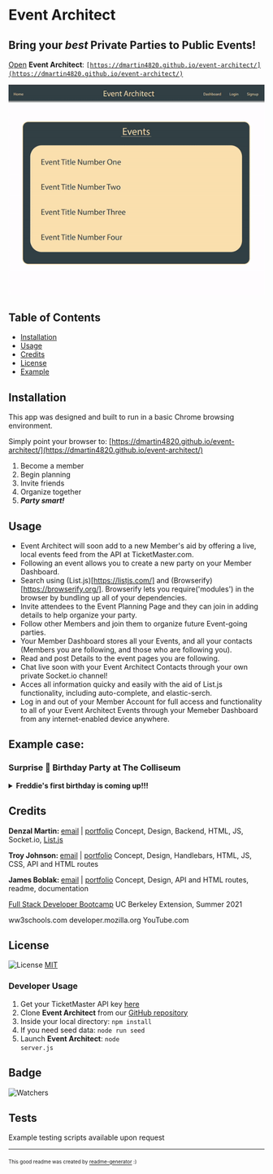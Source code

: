 # Event Architect

## Bring your <em>best</em> Private Parties to Public Events!

[Open](https://dmartin4820.github.io/event-architect/) <strong>Event Architect</strong>:
<code>[https://dmartin4820.github.io/event-architect/](https://dmartin4820.github.io/event-architect/)</code>

![Event Architect demonstration gif](./assets/gifs/e-a_demo.gif)

## Table of Contents

* [Installation](#installation)
* [Usage](#usage)
* [Credits](#credits)
* [License](#license)
* [Example](#Example)

## Installation

This app was designed and built to run in a basic Chrome browsing environment.

Simply point your browser to:
[https://dmartin4820.github.io/event-architect/](https://dmartin4820.github.io/event-architect/)     
1. Become a member
2. Begin planning
3. Invite friends
4. Organize together
5. *<strong>Party smart!</strong>*

## Usage 

* Event Architect will soon add to a new Member's aid by offering a live, local events feed from the API at TicketMaster.com.
* Following an event allows you to create a new party on your Member Dashboard.
* Search using (List.js)[https://listjs.com/] and (Browserify)[https://browserify.org/]. Browserify lets you require('modules') in the browser by bundling up all of your dependencies.
* Invite attendees to the Event Planning Page and they can join in adding details to help organize your party.
* Follow other Members and join them to organize future Event-going parties.
* Your Member Dashboard stores all your Events, and all your contacts (Members you are following, and those who are following you).
* Read and post Details to the event pages you are following.
* Chat live soon with your Event Architect Contacts through your own private Socket.io channel!
* Acces all information quicky and easily with the aid of List.js functionality, including auto-complete, and elastic-serch.
* Log in and out of your Member Account for full access and functionality to all of your Event Architect Events through your Memeber Dashboard from any internet-enabled device anywhere.

## Example case:
### Surprise 🎂 Birthday Party at The Colliseum
<details><summary><strong>Freddie's first birthday is coming up!!!</strong></summary>
He's <em>never had</em> a birthday. So, a big surpirise party it is! He loves rock music, and I want to surprise him by having ten of our closest friends and family meet us in our seats.

<strong>Now to organize this <em>private party</em> at a <em>public event!</em></strong>

#### <strong>Event Architect</strong> to the rescue!
First, I point my browser to the [Event Architect](https://dmartin4820.github.io/event-architect/) website and make a login:
![Login gif](./assets/gifs/e-a_make-a-login.gif)

Now I need to find a local rock show for the weekend of my dog's birthday.  A quick query of the TicketMaster API reveals that Queen with Adam Lambert is playing at the Colliseum!  His favorite band ever!!  Then we're going to the beach . . .
![Search Public Events gif](./assets/images/e-a_ticketmaster.png)

I create the event:
![Ticketmaster image](./assets/gifs/e-a_create-event.gif)

From my Member Dashboard, I can add the first detail cards to the event:
* Shhhhh Surprise Party!!
* date and time
* venue, tickets in will Call
* Park in and enter from the North Lot (we'll park and enter from the South Lot)
* Shhhhh <strong>SURPRISE</strong> Party!!!!
* Suntan Lotion!
![Add Details gif](./assets/gifs/e-a_add-details.gif)

Make a (List.js)[https://listjs.com/] and (Browserify)[https://browserify.org/] assisted earch for friends, then let's follow our friends so they can view and contribute to our surprise party planning:
![Follow Friends gif](./assets/gifs/e-a_search-friend.gif)

We will soon be able to privately chat live with other members through Socket.io!

<strong>Surprise</strong> - no one leaked our secret plans!!! Let's look at the parties we have coming up:
![Parties coming up image](./assets/gifs/e-a_party-ready.gif)</details>

## Credits

<strong>Denzal Martin: </strong>[email](dom4822@yahoo.com) | [portfolio](https://github.com/dmartin4820)
Concept, Design, Backend, HTML, JS, Socket.io, [List.js](https://listjs.com/) 

<strong>Troy Johnson: </strong>[email](tnj8510@gmail.com) | [portfolio]()
Concept, Design, Handlebars, HTML, JS, CSS, API and HTML routes

<strong>James Boblak: </strong>[email](james@skepticalrecords.com) | [portfolio](https://github.com/jamesboblak)
Concept, Design, API and HTML routes, readme, documentation

[Full Stack Developer Bootcamp](https://bootcamp.berkeley.edu/coding/)
UC Berkeley Extension, Summer 2021

ww3schools.com
developer.mozilla.org
YouTube.com

## License
![License](https://img.shields.io/github/license/dmartin4820/event-architect)
[MIT](https://choosealicense.com/licenses/mit/)

### Developer Usage
1. Get your TicketMaster API key [here](https://developer.ticketmaster.com/)
2. Clone <strong>Event Architect</strong> from our [GitHub repository](https://github.com/dmartin4820/event-architect)
3. Inside your local directory:
<code>npm install</code>
4. If you need seed data:
<code>node run seed</code>
5. Launch <strong>Event Architect</strong>:
<code>node server.js</code>

## Badge

![Watchers](https://img.shields.io/github/watchers/dmartin4820/event-architect?style=social)


## Tests

Example testing scripts available upon request

---

<sup><sub> This good readme was created by [readme-generator](https://github.com/jamesboblak/readme-generator) :)</sub></sup>